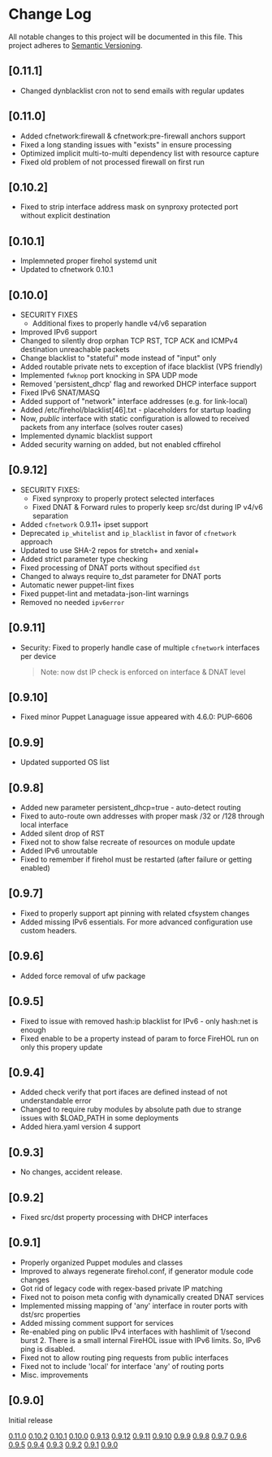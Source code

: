 # Change Log

All notable changes to this project will be documented in this file. This
project adheres to [Semantic Versioning](http://semver.org/).

## [0.11.1]
- Changed dynblacklist cron not to send emails with regular updates

## [0.11.0]
- Added cfnetwork:firewall & cfnetwork:pre-firewall anchors support
- Fixed a long standing issues with "exists" in ensure processing
- Optimized implicit multi-to-multi dependency list with resource capture
- Fixed old problem of not processed firewall on first run

## [0.10.2]
- Fixed to strip interface address mask on synproxy protected port without
    explicit destination

## [0.10.1]
- Implemneted proper firehol systemd unit
- Updated to cfnetwork 0.10.1

## [0.10.0]
- SECURITY FIXES
    - Additional fixes to properly handle v4/v6 separation
- Improved IPv6 support
- Changed to silently drop orphan TCP RST, TCP ACK and ICMPv4 destination
    unreachable packets
- Change blacklist to "stateful" mode instead of "input" only
- Added routable private nets to exception of iface blacklist (VPS friendly)
- Implemented `fwknop` port knocking in SPA UDP mode
- Removed 'persistent_dhcp' flag and reworked DHCP interface support
- Fixed IPv6 SNAT/MASQ
- Added support of "network" interface addresses (e.g. for link-local)
- Added /etc/firehol/blacklist[46].txt - placeholders for startup loading
- Now, *public* interface with static configuration is allowed
    to received packets from any interface (solves router cases)
- Implemented dynamic blacklist support
- Added security warning on added, but not enabled cffirehol

## [0.9.12]
- SECURITY FIXES:
    - Fixed synproxy to properly protect selected interfaces
    - Fixed DNAT & Forward rules to properly keep src/dst during IP v4/v6 separation
- Added `cfnetwork` 0.9.11+ ipset support
- Deprecated `ip_whitelist` and `ip_blacklist` in favor of `cfnetwork` approach
- Updated to use SHA-2 repos for stretch+ and xenial+
- Added strict parameter type checking
- Fixed processing of DNAT ports without specified `dst`
- Changed to always require to_dst parameter for DNAT ports
- Automatic newer puppet-lint fixes
- Fixed puppet-lint and metadata-json-lint warnings
- Removed no needed `ipv6error`

## [0.9.11]
- Security: Fixed to properly handle case of multiple `cfnetwork` interfaces per device
    > Note: now dst IP check is enforced on interface & DNAT level

## [0.9.10]
- Fixed minor Puppet Lanaguage issue appeared with 4.6.0: PUP-6606

## [0.9.9]
- Updated supported OS list

## [0.9.8]
- Added new parameter persistent_dhcp=true - auto-detect routing
- Fixed to auto-route own addresses with proper mask /32 or /128 through local interface
- Added silent drop of RST
- Fixed not to show false recreate of resources on module update
- Added IPv6 unroutable
- Fixed to remember if firehol must be restarted (after failure or getting enabled)

## [0.9.7]

- Fixed to properly support apt pinning with related cfsystem changes
- Added missing IPv6 essentials. For more advanced configuration use custom headers.

## [0.9.6]

- Added force removal of ufw package

## [0.9.5]

- Fixed to issue with removed hash:ip blacklist for IPv6 - only hash:net is enough
- Fixed enable to be a property instead of param to force FireHOL run on only this propery update

## [0.9.4]

- Added check verify that port ifaces are defined instead of not understandable error
- Changed to require ruby modules by absolute path due to strange issues with $LOAD_PATH in some deployments
- Added hiera.yaml version 4 support

## [0.9.3]

- No changes, accident release.

## [0.9.2]

- Fixed src/dst property processing with DHCP interfaces

## [0.9.1]

- Properly organized Puppet modules and classes
- Improved to always regenerate firehol.conf, if generator module code changes
- Got rid of legacy code with regex-based private IP matching
- Fixed not to poison meta config with dynamically created DNAT services
- Implemented missing mapping of 'any' interface in router ports with dst/src properties
- Added missing comment support for services
- Re-enabled ping on public IPv4 interfaces with hashlimit of 1/second burst 2.
    There is a small internal FireHOL issue with IPv6 limits. So, IPv6 ping is disabled.
- Fixed not to allow routing ping requests from public interfaces
- Fixed not to include 'local' for interface 'any' of routing ports
- Misc. improvements

## [0.9.0]

Initial release

[0.11.0](https://github.com/codingfuture/puppet-cffirehol/releases/tag/v0.11.0)
[0.10.2](https://github.com/codingfuture/puppet-cffirehol/releases/tag/v0.10.2)
[0.10.1](https://github.com/codingfuture/puppet-cffirehol/releases/tag/v0.10.1)
[0.10.0](https://github.com/codingfuture/puppet-cffirehol/releases/tag/v0.10.0)
[0.9.13](https://github.com/codingfuture/puppet-cffirehol/releases/tag/v0.9.13)
[0.9.12](https://github.com/codingfuture/puppet-cffirehol/releases/tag/v0.9.12)
[0.9.11](https://github.com/codingfuture/puppet-cffirehol/releases/tag/v0.9.11)
[0.9.10](https://github.com/codingfuture/puppet-cffirehol/releases/tag/v0.9.10)
[0.9.9](https://github.com/codingfuture/puppet-cffirehol/releases/tag/v0.9.9)
[0.9.8](https://github.com/codingfuture/puppet-cffirehol/releases/tag/v0.9.8)
[0.9.7](https://github.com/codingfuture/puppet-cffirehol/releases/tag/v0.9.7)
[0.9.6](https://github.com/codingfuture/puppet-cffirehol/releases/tag/v0.9.6)
[0.9.5](https://github.com/codingfuture/puppet-cffirehol/releases/tag/v0.9.5)
[0.9.4](https://github.com/codingfuture/puppet-cffirehol/releases/tag/v0.9.4)
[0.9.3](https://github.com/codingfuture/puppet-cffirehol/releases/tag/v0.9.3)
[0.9.2](https://github.com/codingfuture/puppet-cffirehol/releases/tag/v0.9.2)
[0.9.1](https://github.com/codingfuture/puppet-cffirehol/releases/tag/v0.9.1)
[0.9.0](https://github.com/codingfuture/puppet-cffirehol/releases/tag/v0.9.0)